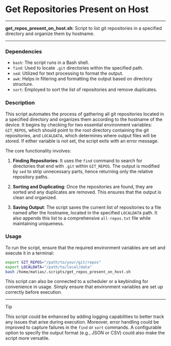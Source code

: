 # Get Repositories Present on Host

---

**get_repos_present_on_host.sh**: Script to list git repositories in a specified directory and organize them by hostname.

---

### Dependencies

- `bash`: The script runs in a Bash shell.
- `find`: Used to locate `.git` directories within the specified path.
- `sed`: Utilized for text processing to format the output.
- `awk`: Helps in filtering and formatting the output based on directory structure.
- `sort`: Employed to sort the list of repositories and remove duplicates.

### Description

This script automates the process of gathering all git repositories located in a specified directory and organizes them according to the hostname of the device. It begins by checking for two essential environment variables: `GIT_REPOS`, which should point to the root directory containing the git repositories, and `LOCALDATA`, which determines where output files will be stored. If either variable is not set, the script exits with an error message.

The core functionality involves:

1. **Finding Repositories**: It uses the `find` command to search for directories that end with `.git` within `GIT_REPOS`. The output is modified by `sed` to strip unnecessary parts, hence returning only the relative repository paths.

2. **Sorting and Duplicating**: Once the repositories are found, they are sorted and any duplicates are removed. This ensures that the output is clean and organized.

3. **Saving Output**: The script saves the current list of repositories to a file named after the hostname, located in the specified `LOCALDATA` path. It also appends this list to a comprehensive `all-repos.txt` file while maintaining uniqueness.

### Usage

To run the script, ensure that the required environment variables are set and execute it in a terminal:

```bash
export GIT_REPOS="/path/to/your/git/repos"
export LOCALDATA="/path/to/local/data"
bash /home/matias/.scripts/get_repos_present_on_host.sh
```

This script can also be connected to a scheduler or a keybinding for convenience in usage. Simply ensure that environment variables are set up correctly before execution.

---

> [!TIP] 
> This script could be enhanced by adding logging capabilities to better track any issues that arise during execution. Moreover, error handling could be improved to capture failures in the `find` or `sort` commands. A configurable option to specify the output format (e.g., JSON or CSV) could also make the script more versatile.